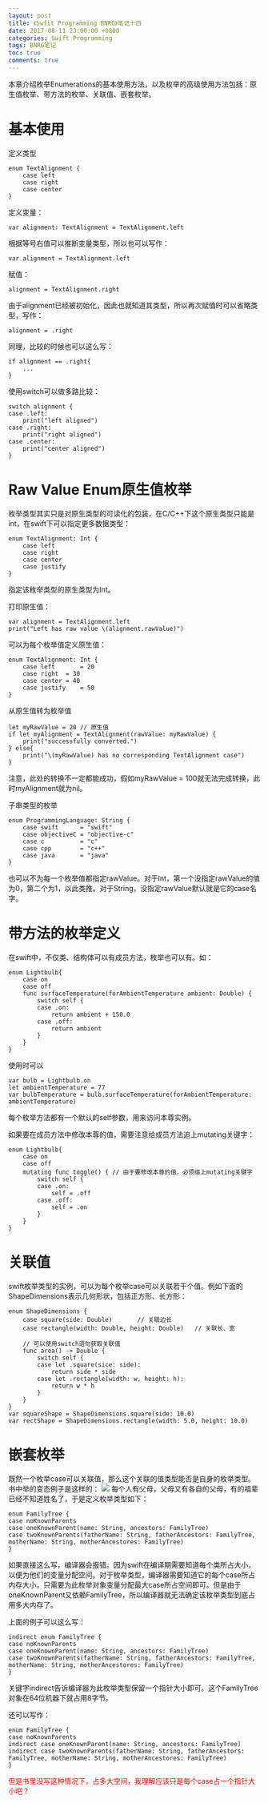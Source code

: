 ```yaml
---
layout: post
title: 《Swfit Programming BNRG》笔记十四
date: 2017-08-11 23:00:00 +0800
categories: Swift Programming
tags: BNRG笔记
toc: true
comments: true
---
```

本章介绍枚举Enumerations的基本使用方法，以及枚举的高级使用方法包括：原生值枚举、带方法的枚举、关联值、嵌套枚举。
<!-- more -->
# 基本使用
定义类型
``` objc
enum TextAlignment {
	case left
	case right
	case center
}
```
定义变量：
``` objc
var alignment: TextAlignment = TextAlignment.left
```
根据等号右值可以推断变量类型，所以也可以写作：
``` objc
var alignment = TextAlignment.left
```

赋值：
``` objc
alignment = TextAlignment.right
```
由于alignment已经被初始化，因此也就知道其类型，所以再次赋值时可以省略类型，写作：
``` objc
alignment = .right
```

同理，比较的时候也可以这么写：
``` objc
if alignment == .right{
	...
}
```

使用switch可以做多路比较：
``` objc
switch alignment {
case .left:
	print("left aligned")
case .right:
	print("right aligned")
case .center:
	print("center aligned")
}
```

# Raw Value Enum原生值枚举
枚举类型其实只是对原生类型的可读化的包装，在C/C++下这个原生类型只能是int，在swift下可以指定更多数据类型：
``` objc
enum TextAlignment: Int {
	case left
	case right
	case center
	case justify
}
```
指定该枚举类型的原生类型为Int。

打印原生值：
``` objc
var alignment = TextAlignment.left
print("Left has raw value \(alignment.rawValue)")
```
可以为每个枚举值定义原生值：
``` objc
enum TextAlignment: Int {
	case left		= 20
	case right	= 30
	case center	= 40
	case justify	= 50
}
```
从原生值转为枚举值
``` objc
let myRawValue = 20	// 原生值
if let myAlignment = TextAlignment(rawValue: myRawValue) {
	print("successfully converted.")
} else{
	print("\(myRawValue) has no corresponding TextAlignment case")
}
```
注意，此处的转换不一定都能成功，假如myRawValue = 100就无法完成转换，此时myAlignment就为nil。

子串类型的枚举
``` objc
enum ProgrammingLanguage: String {
	case swift		= "swift"
	case objectiveC	= "objective-c"
	case c			= "c"
	case cpp		= "c++"
	case java		= "java"
}
```
也可以不为每一个枚举值都指定rawValue。对于Int，第一个没指定rawValue的值为0，第二个为1，以此类推。对于String，没指定rawValue默认就是它的case名字。

# 带方法的枚举定义
在swift中，不仅类、结构体可以有成员方法，枚举也可以有。如：
``` objc
enum Lightbulb{
    case on
    case off
    func surfaceTemperature(forAmbientTemperature ambient: Double) {
        switch self {
        case .on:
            return ambient + 150.0
        case .off:
            return ambient
        }
    }
}
```
使用时可以
``` objc
var bulb = Lightbulb.on
let ambientTemperature = 77
var bulbTemperature = bulb.surfaceTemperature(forAmbientTemperature: ambientTemperature)
```
每个枚举方法都有一个默认的self参数，用来访问本尊实例。

如果要在成员方法中修改本尊的值，需要注意给成员方法追上mutating关键字：
``` objc
enum Lightbulb{
    case on
    case off
    mutating func toggle() { // 由于要修改本尊的值，必须缀上mutating关键字
        switch self {
        case .on:
            self = .off
        case .off:
            self = .on
        }
    }
}
```
# 关联值
swift枚举类型的实例，可以为每个枚举case可以关联若干个值。例如下面的ShapeDimensions表示几何形状，包括正方形、长方形：
``` objc
enum ShapeDimensions {
    case square(side: Double)		// 关联边长
    case rectangle(width: Double, height: Double)	// 关联长、宽

    // 可以使用switch语句获取关联值
    func area() -> Double {
        switch self {
        case let .square(sice: side):
            return side * side
        case let .rectangle(width: w, height: h):
            return w * h
        }
    }
}
var squareShape = ShapeDimensions.square(side: 10.0)
var rectShape = ShapeDimensions.rectangle(width: 5.0, height: 10.0)
```
# 嵌套枚举
既然一个枚举case可以关联值，那么这个关联的值类型能否是自身的枚举类型。书中举的变态例子是这样的：
![](0812SwiftProgrammingBNRG14/img01.png)
每个人有父母，父母又有各自的父母，有的祖辈已经不知道姓名了，于是定义枚举类型如下：
``` objc
enum FamilyTree {
case noKnownParents
case oneKnownParent(name: String, ancestors: FamilyTree)
case twoKnownParents(fatherName: String, fatherAncestors: FamilyTree, motherName: String, motherAncestores: FamilyTree)
}
```
如果直接这么写，编译器会报错。因为swift在编译期需要知道每个类所占大小，以便为他们的变量分配空间。对于枚举类型，编译器需要知道它的每个case所占内存大小，只需要为此枚举对象变量分配最大case所占空间即可。但是由于oneKnownParent又依赖FamilyTree，所以编译器就无法确定该枚举类型到底占用多大内存了。

上面的例子可以这么写：
``` objc
indirect enum FamilyTree {
case noKnownParents
case oneKnownParent(name: String, ancestors: FamilyTree)
case twoKnownParents(fatherName: String, fatherAncestors: FamilyTree, motherName: String, motherAncestores: FamilyTree)
}
```
关键字indirect告诉编译器为此枚举类型保留一个指针大小即可。这个FamilyTree对象在64位机器下就占用8字节。

还可以写作：
``` objc
enum FamilyTree {
case noKnownParents
indirect case oneKnownParent(name: String, ancestors: FamilyTree)
indirect case twoKnownParents(fatherName: String, fatherAncestors: FamilyTree, motherName: String, motherAncestores: FamilyTree)
}
```
<font color=red>但是书里没写这种情况下，占多大空间，我理解应该只是每个case占一个指针大小吧？</font>